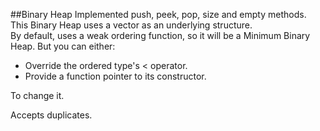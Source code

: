 ##Binary Heap
Implemented push, peek, pop, size and empty methods.  
This Binary Heap uses a vector as an underlying structure.  
By default, uses a weak ordering function, so it will be a Minimum Binary Heap. But you can either:  
* Override the ordered type's < operator.
* Provide a function pointer to its constructor.

To change it.

Accepts duplicates.